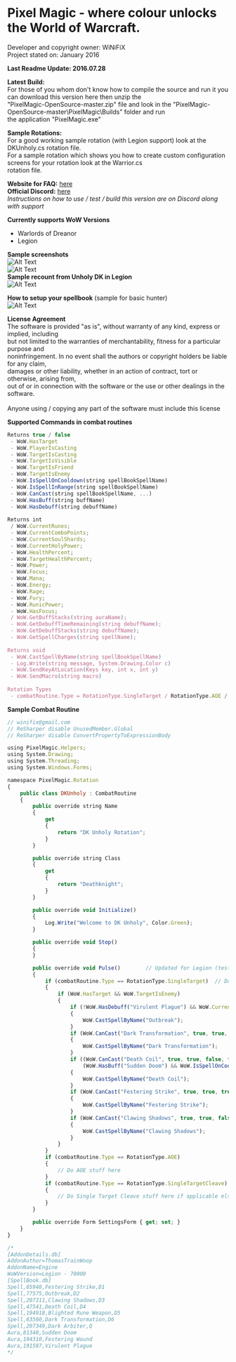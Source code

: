 # Pixel Magic - where colour unlocks the World of Warcraft.

Developer and copyright owner: WiNiFiX<br>
Project stated on: January 2016<br>

**Last Readme Update: 2016.07.28**

**Latest Build:**<br>
For those of you whom don't know how to compile the source and run it you can download this version here then unzip the<br> 
"PixelMagic-OpenSource-master.zip" file and look in the "PixelMagic-OpenSource-master\PixelMagic\Builds" folder and run<br> 
the application "PixelMagic.exe"<br>

**Sample Rotations:**<br>
For a good working sample rotation (with Legion support) look at the DKUnholy.cs rotation file.<br>
For a sample rotation which shows you how to create custom configuration screens for your rotation look at the Warrior.cs<br>
rotation file.

**Website for FAQ:** [here](http://www.ownedcore.com/forums/world-of-warcraft/world-of-warcraft-bots-programs/wow-bots-questions-requests/542750-pixel-based-bot.html)<br>
**Official Discord:** [here](https://discord.gg/0rnM62Wx5pQp8tjT)<br>
*Instructions on how to use / test / build this version are on Discord along with support*

**Currently supports WoW Versions**
- Warlords of Dreanor
- Legion

**Sample screenshots**<br>
![Alt Text](http://i.imgur.com/1nplBST.png)
<br>
![Alt Text](http://i.imgur.com/478ZRTS.png)
<br>
**Sample recount from Unholy DK in Legion**
<br>
![Alt Text](http://i.imgur.com/xicfSBl.jpg)

**How to setup your spellbook** (sample for basic hunter)<br>
![Alt Text](http://i.imgur.com/HGhFJve.png)

**License Agreement**<br>
The software is provided "as is", without warranty of any kind, express or implied, including<br>
but not limited to the warranties of merchantability, fitness for a particular purpose and<br>
noninfringement. In no event shall the authors or copyright holders be liable for any claim,<br>
damages or other liability, whether in an action of contract, tort or otherwise, arising from,<br>
out of or in connection with the software or the use or other dealings in the software.<br>
<br>
Anyone using / copying any part of the software must include this license<br>

**Supported Commands in combat routines**<br>
```javascript
Returns true / false
 - WoW.HasTarget
 - WoW.PlayerIsCasting
 - WoW.TargetIsCasting
 - WoW.TargetIsVisible
 - WoW.TargetIsFriend
 - WoW.TargetIsEnemy
 - WoW.IsSpellOnCooldown(string spellBookSpellName)
 - WoW.IsSpellInRange(string spellBookSpellName)
 - WoW.CanCast(string spellBookSpellName, ...)
 - WoW.HasBuff(string buffName)
 - WoW.HasDebuff(string debuffName)
 
Returns int
 / WoW.CurrentRunes;
 - WoW.CurrentComboPoints;
 - WoW.CurrentSoulShards;
 - WoW.CurrentHolyPower;
 - WoW.HealthPercent;
 - WoW.TargetHealthPercent;
 - WoW.Power;
 - WoW.Focus;
 - WoW.Mana;
 - WoW.Energy;
 - WoW.Rage;
 - WoW.Fury;
 - WoW.RunicPower;
 - WoW.HasFocus;
 / WoW.GetBuffStacks(string auraName);
 - WoW.GetDebuffTimeRemaining(string debuffName);
 - WoW.GetDebuffStacks(string debuffName);
 - WoW.GetSpellCharges(string spellName);
 
Returns void
 - WoW.CastSpellByName(string spellBookSpellName)
 - Log.Write(string message, System.Drawing.Color c)
 - WoW.SendKeyAtLocation(Keys key, int x, int y)
 - WoW.SendMacro(string macro)
 
Rotation Types
 - combatRoutine.Type = RotationType.SingleTarget / RotationType.AOE / RotationType.SingleTargetCleave 
```

**Sample Combat Routine**<br>
```javascript
// winifix@gmail.com
// ReSharper disable UnusedMember.Global
// ReSharper disable ConvertPropertyToExpressionBody

using PixelMagic.Helpers;
using System.Drawing;
using System.Threading;
using System.Windows.Forms;

namespace PixelMagic.Rotation
{
    public class DKUnholy : CombatRoutine
    {
        public override string Name
        {
            get
            {
                return "DK Unholy Rotation";
            }
        }

        public override string Class
        {
            get
            {
                return "Deathknight";
            }
        }

        public override void Initialize()
        {
            Log.Write("Welcome to DK Unholy", Color.Green);
        }

        public override void Stop()
        {
        }

        public override void Pulse()        // Updated for Legion (tested and working for single target)
        {
            if (combatRoutine.Type == RotationType.SingleTarget)  // Do Single Target Stuff here
            {
                if (WoW.HasTarget && WoW.TargetIsEnemy)
                {
                    if (!WoW.HasDebuff("Virulent Plague") && WoW.CurrentRunes >= 1 && WoW.CanCast("Outbreak", true, false, true, false, true))
                    {
                        WoW.CastSpellByName("Outbreak");
                    }
                    if (WoW.CanCast("Dark Transformation", true, true, true, false, true))
                    {
                        WoW.CastSpellByName("Dark Transformation");
                    }
                    if ((WoW.CanCast("Death Coil", true, true, false, false, true) && (WoW.RunicPower >= 80)) || 
                        (WoW.HasBuff("Sudden Doom") && WoW.IsSpellOnCooldown("Dark Arbiter")))
                    {
                        WoW.CastSpellByName("Death Coil");
                    }
                    if (WoW.CanCast("Festering Strike", true, true, true, false, true) && WoW.GetDebuffStacks("Festering Wound") <= 4)
                    {
                        WoW.CastSpellByName("Festering Strike");
                    }
                    if (WoW.CanCast("Clawing Shadows", true, true, false, false, true) && WoW.CurrentRunes >= 3)
                    {
                        WoW.CastSpellByName("Clawing Shadows");
                    }
                }
            }
            if (combatRoutine.Type == RotationType.AOE)
            {
                // Do AOE stuff here
            }
            if (combatRoutine.Type == RotationType.SingleTargetCleave)
            {
                // Do Single Target Cleave stuff here if applicable else ignore this one
            }
        }

        public override Form SettingsForm { get; set; }
    }
}

/*
[AddonDetails.db]
AddonAuthor=ThomasTrainWoop
AddonName=Engine
WoWVersion=Legion - 70000
[SpellBook.db]
Spell,85948,Festering Strike,D1
Spell,77575,Outbreak,D2
Spell,207311,Clawing Shadows,D3
Spell,47541,Death Coil,D4
Spell,194918,Blighted Rune Weapon,D5
Spell,63560,Dark Transformation,D6
Spell,207349,Dark Arbiter,Q
Aura,81340,Sudden Doom
Aura,194310,Festering Wound
Aura,191587,Virulent Plague
*/
```
